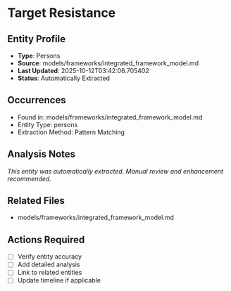 # Target Resistance

## Entity Profile
- **Type**: Persons
- **Source**: models/frameworks/integrated_framework_model.md
- **Last Updated**: 2025-10-12T03:42:06.705402
- **Status**: Automatically Extracted

## Occurrences
- Found in: models/frameworks/integrated_framework_model.md
- Entity Type: persons
- Extraction Method: Pattern Matching

## Analysis Notes
*This entity was automatically extracted. Manual review and enhancement recommended.*

## Related Files
- models/frameworks/integrated_framework_model.md

## Actions Required
- [ ] Verify entity accuracy
- [ ] Add detailed analysis
- [ ] Link to related entities
- [ ] Update timeline if applicable
